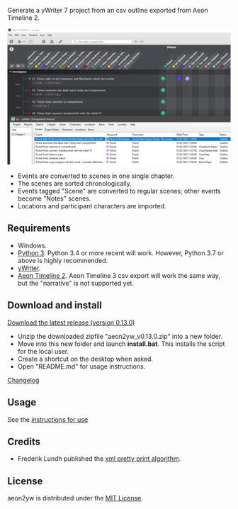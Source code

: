 Generate a yWriter 7 project from an csv outline exported from Aeon Timeline 2. 

[![Screenshot: Example](Screenshots/screen01.png)](https://raw.githubusercontent.com/peter88213/aeon2yw/main/docs/Screenshots/screen01.png)

- Events are converted to scenes in one single chapter.
- The scenes are sorted chronologically.
- Events tagged "Scene" are converted to regular scenes; other events become "Notes" scenes.
- Locations and participant characters are imported.

 
## Requirements

- Windows.
- [Python 3](https://www.python.org). Python 3.4 or more recent will work. However, Python 3.7 or above is highly recommended.
- [yWriter](http://spacejock.com/yWriter7.html).
- [Aeon Timeline 2](https://www.aeontimeline.com/). Aeon Timeline 3 csv export will work the same way, but the "narrative" is not supported yet.


## Download and install

[Download the latest release (version 0.13.0)](https://raw.githubusercontent.com/peter88213/aeon2yw/main/dist/aeon2yw_v0.13.0.zip)

- Unzip the downloaded zipfile "aeon2yw_v0.13.0.zip" into a new folder.
- Move into this new folder and launch **install.bat**. This installs the script for the local user.
- Create a shortcut on the desktop when asked.
- Open "README.md" for usage instructions.

[Changelog](changelog)

## Usage

See the [instructions for use](usage)

## Credits

- Frederik Lundh published the [xml pretty print algorithm](http://effbot.org/zone/element-lib.htm#prettyprint).


## License

aeon2yw is distributed under the [MIT License](http://www.opensource.org/licenses/mit-license.php).


 




